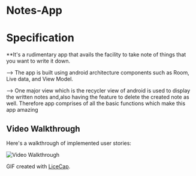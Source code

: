 # Notes-App

# Specification

**It's a rudimentary app that avails the facility to take note of things that you want to write it down. 

 --> The app is built using android architecture components such as Room, Live data, and View Model.
 
 --> One major view which is the recycler view of android is used to display the written notes and,also having the feature to delete the created note as well. Therefore app comprises of all the basic functions which make this app amazing

## Video Walkthrough

Here's a walkthrough of implemented user stories:

<img src='https://j.gifs.com/jYJWXl.gif' title='Video Walkthrough' width='' alt='Video Walkthrough' />

GIF created with [LiceCap](http://www.cockos.com/licecap/).
